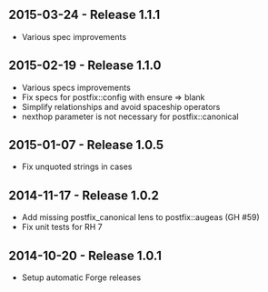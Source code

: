 ## 2015-03-24 - Release 1.1.1

- Various spec improvements

## 2015-02-19 - Release 1.1.0

- Various specs improvements
- Fix specs for postfix::config with ensure => blank 
- Simplify relationships and avoid spaceship operators
- nexthop parameter is not necessary for postfix::canonical

## 2015-01-07 - Release 1.0.5

- Fix unquoted strings in cases

## 2014-11-17 - Release 1.0.2

- Add missing postfix_canonical lens to postfix::augeas (GH #59)
- Fix unit tests for RH 7

## 2014-10-20 - Release 1.0.1

- Setup automatic Forge releases
